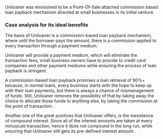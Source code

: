 Uniloaner was envisioned to be a Point-Of-Sale attached commission based loan payback mechanism directed at small businesses in its initial venture.

### Case analysis for its ideal benefits

The basis of Uniloaner is a commission-based loan payback mechanism, where until the borrower pays the amount, there is a commission applied to every transaction through a payment medium. 

Uniloaner will provide a payment medium, which will eliminate the transaction fees, small business owners have to provide to credit card companies and other payment mediums while ensuring the process of loan payback is stringent.

A commission-based loan payback promises a loan retrieval of 90%+ because, in normal loans, every business starts with the hope to keep up with their loan payments, but there is always a chance of mismanagement of funds. Still, Uniloaner removes the possibility of that by taking away the choice to allocate those funds to anything else, by taking the commission at the point of transaction. 

Another one of the great positives that Uniloaner offers, is the inexistence of compound interest. Since all of the interest amounts are taken at every minuscule transaction, hence it does not compound in the long run, while ensuring that Uniloaner still gets its pre-defined interest amount.

